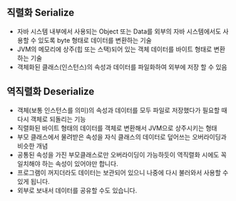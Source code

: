 ## 직렬화 Serialize
- 자바 시스템 내부에서 사용되는 Object 또는 Data를 외부의 자바 시스템에서도 사용할 수 있도록 byte 형태로 데이터를 변환하는 기술
- JVM의 메모리에 상주(힙 또는 스택)되어 있는 객체 데이터를 바이트 형태로 변환 하는 기술
- 객체화된 클래스(인스턴스)의 속성과 데이터를 파일화하여 외부에 저장 할 수 있음

## 역직렬화 Deserialize
- 객체(보통 인스턴스를 의미)의 속성과 데이터를 모두 파일로 저장했다가 필요할 때 다시 객체로 되돌리는 기능
- 직렬화된 바이트 형태의 데이터를 객체로 변환해서 JVM으로 상주시키는 형태
- 부모 클래스에서 물려받은 속성을 자식 클래스의 데이터로 덮어쓰는 오버라이딩과 비슷한 개념
- 공통된 속성을 가진 부모클래스로만 오버라이딩이 가능하듯이 역직렬화 시에도 꼭 일치해야 하는 속성이 있어야만 합니다.
- 프로그램이 꺼지더라도 데이터는 보관되어 있으니 나중에 다시 불러와서 사용할 수 있게 됩니다.
- 외부로 보내서 데이터를 공유할 수도 있습니다.

